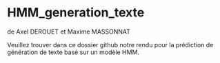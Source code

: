 # HMM_generation_texte

de Axel DEROUET et Maxime MASSONNAT

Veuillez trouver dans ce dossier github notre rendu pour la prédiction de génération de texte basé sur un modèle HMM.
